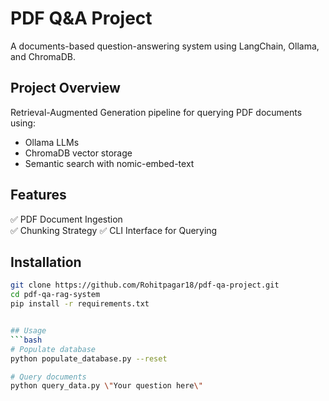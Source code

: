 # PDF Q&A Project
A documents-based question-answering system using LangChain, Ollama, and ChromaDB.


## Project Overview
Retrieval-Augmented Generation pipeline for querying PDF documents using:
- Ollama LLMs
- ChromaDB vector storage
- Semantic search with nomic-embed-text

## Features
✅ PDF Document Ingestion  
✅ Chunking Strategy 
✅ CLI Interface for Querying  

## Installation
```bash
git clone https://github.com/Rohitpagar18/pdf-qa-project.git
cd pdf-qa-rag-system
pip install -r requirements.txt


## Usage
```bash
# Populate database
python populate_database.py --reset

# Query documents
python query_data.py \"Your question here\"
